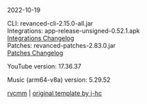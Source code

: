 2022-10-19
  
CLI: revanced-cli-2.15.0-all.jar  
Integrations: app-release-unsigned-0.52.1.apk  
[Integrations Changelog](https://github.com/revanced/revanced-integrations/releases/tag/v0.52.1)  
Patches: revanced-patches-2.83.0.jar  
[Patches Changelog](https://github.com/revanced/revanced-patches/releases/tag/v2.83.0)  

YouTube version: 17.36.37  

Music (arm64-v8a) version: 5.29.52  

[rvcmm](https://github.com/thrwKappu/rvcmm) | [original template by j-hc](https://github.com/j-hc/revanced-magisk-module)
